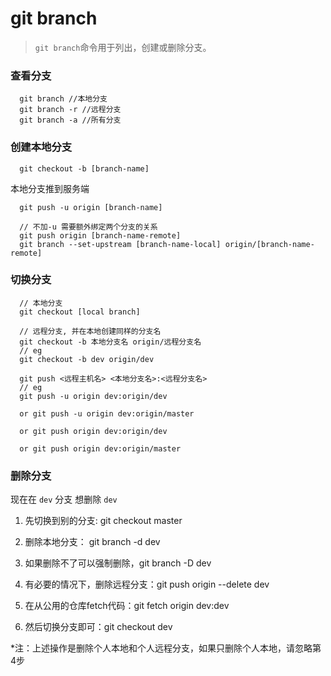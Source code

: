 # git branch

> `git branch`命令用于列出，创建或删除分支。

### 查看分支

```
  git branch //本地分支
  git branch -r //远程分支
  git branch -a //所有分支
```

### 创建本地分支

```
  git checkout -b [branch-name]
```

本地分支推到服务端

```
  git push -u origin [branch-name]

  // 不加-u 需要额外绑定两个分支的关系
  git push origin [branch-name-remote]
  git branch --set-upstream [branch-name-local] origin/[branch-name-remote]
```

### 切换分支

```
  // 本地分支
  git checkout [local branch]

  // 远程分支, 并在本地创建同样的分支名
  git checkout -b 本地分支名 origin/远程分支名
  // eg
  git checkout -b dev origin/dev

  git push <远程主机名> <本地分支名>:<远程分支名>
  // eg
  git push -u origin dev:origin/dev

  or git push -u origin dev:origin/master

  or git push origin dev:origin/dev

  or git push origin dev:origin/master

```

### 删除分支

  现在在 `dev` 分支 想删除 `dev` 

  1.  先切换到别的分支: git checkout master

  2. 删除本地分支： git branch -d dev

  3. 如果删除不了可以强制删除，git branch -D dev

  4. 有必要的情况下，删除远程分支：git push origin --delete dev

  5. 在从公用的仓库fetch代码：git fetch origin dev:dev

  6. 然后切换分支即可：git checkout dev

  *注：上述操作是删除个人本地和个人远程分支，如果只删除个人本地，请忽略第4步